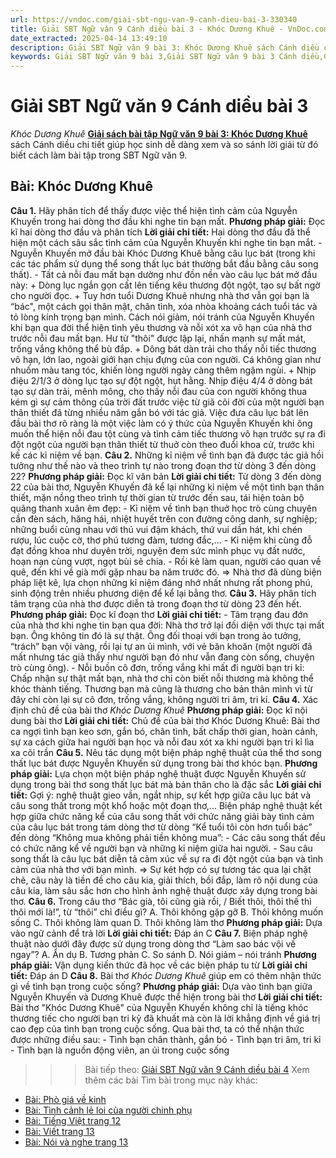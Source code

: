 ```yaml
---
url: https://vndoc.com/giai-sbt-ngu-van-9-canh-dieu-bai-3-330340
title: Giải SBT Ngữ văn 9 Cánh diều bài 3 - Khóc Dương Khuê - VnDoc.com
date_extracted: 2025-04-14 13:49:10
description: Giải SBT Ngữ văn 9 bài 3: Khóc Dương Khuê sách Cánh diều có đáp án chi tiết cho các bạn cùng tham khảo.
keywords: Giải SBT Ngữ văn 9 bài 3,Giải SBT Ngữ văn 9 bài 3 Cánh diều,Giải sách bài tập Ngữ văn CD lớp 9,Ngữ văn lớp 9 Cánh diều,giải bài tập ngữ văn lớp 9,bài Khóc Dương Khuê,giải SBT ngữ văn 9 CD trang 9
---
```


# Giải SBT Ngữ văn 9 Cánh diều bài 3
 _Khóc Dương Khuê_
**[Giải sách bài tập Ngữ văn 9 bài 3: Khóc Dương Khuê](<https://vndoc.com/giai-sbt-ngu-van-9-canh-dieu-bai-3-330340>)** sách Cánh diều chi tiết giúp học sinh dễ dàng xem và so sánh lời giải từ đó biết cách làm bài tập trong SBT Ngữ văn 9.
## Bài: Khóc Dương Khuê
**Câu 1.** Hãy phân tích để thấy được việc thể hiện tình cảm của Nguyễn Khuyến trong hai dòng thơ đầu khi nghe tin bạn mất.
**Phương pháp giải:**
Đọc kĩ hai dòng thơ đầu và phân tích
**Lời giải chi tiết:**
Hai dòng thơ đầu đã thể hiện một cách sâu sắc tình cảm của Nguyễn Khuyến khi nghe tin bạn mắt.
\- Nguyễn Khuyến mở đầu bài Khóc Dương Khuê bằng câu lục bát \(trong khi các tác phẩm sử dụng thể song thất lục bát thường bắt đầu bằng câu song thất\).
\- Tất cả nỗi đau mất bạn dường như đồn nền vào câu lục bát mở đầu này:
\+ Dòng lục ngắn gọn cất lên tiếng kêu thương đột ngột, tạo sự bất ngờ cho người đọc.
\+ Tuy hơn tuổi Dương Khuê nhưng nhà thơ vẫn gọi bạn là “bác", một cách gọi thân mật, chân tình, xóa nhòa khoảng cách tuổi tác và tỏ lòng kính trọng bạn mình. Cách nói giảm, nói tránh của Nguyễn Khuyến khi bạn qua đời thể hiện tình yêu thương và nỗi xót xa vô hạn của nhà thơ trước nỗi đau mất bạn. Hư từ "thôi" được lập lại, nhấn mạnh sự mất mát, trống vắng không thể bù đắp.
\+ Dông bát dàn trải cho thấy nỗi tiếc thương vô hạn, lớn lao, ngoài giới hạn chịu đựng của con người. Cá không gian như nhuốm màu tang tóc, khiến lòng người ngày càng thêm ngậm ngùi.
\+ Nhịp điệu 2/1/3 ở dòng lục tạo sự đột ngột, hụt hằng. Nhịp điệu 4/4 ở dòng bát tạo sự dàn trải, mênh mông, cho thấy nỗi đau của con người không thua kém gì sự cảm thông của trời đất trước việc từ giã cõi đời của một người bạn thân thiết đã từng nhiều năm gắn bó với tác giả.
Việc đưa câu lục bát lên đầu bài thơ rõ ràng là một việc làm có ý thức của Nguyễn Khuyến khi ông muốn thể hiện nỗi đau tột cùng và tình cảm tiếc thương vô hạn trước sự ra đi đột ngột của người bạn thân thiết từ thuở còn theo đuổi khoa cử, trước khi kế các kỉ niệm về bạn.
**Câu 2.** Những kỉ niệm về tình bạn đã được tác giả hồi tưởng như thế nào và theo trình tự nào trong đoạn thơ từ dòng 3 đến dòng 22?
**Phương pháp giải:**
Đọc kĩ văn bản
**Lời giải chi tiết:**
Từ dòng 3 đến dòng 22 của bài thơ, Nguyễn Khuyến đã kể lại những kỉ niệm về một tình bạn thân thiết, mặn nồng theo trình tự thời gian từ trước đến sau, tái hiện toàn bộ quãng thanh xuân êm đẹp:
\- Kỉ niệm về tình bạn thuở học trò cùng chuyên cần đèn sách, hăng hái, nhiệt huyết trên con đường công danh, sự nghiệp; những buổi cùng nhau với thú vui đậm khách, thứ vui dần hát, khi chén rượu, lúc cuộc cờ, thơ phú tương đàm, tương đắc,...
\- Kỉ niệm khi cùng đỗ đạt đồng khoa như duyên trời, nguyện đem sức mình phục vụ đất nước, hoạn nạn cùng vượt, ngọt bùi sẻ chia.
\- Rồi kẻ làm quan, người cáo quan về quê, đến khi về già mới gặp nhau ba năm trước đó.
=> Nhà thơ đã dùng biện pháp liệt kê, lựa chọn những kỉ niệm đáng nhớ nhất nhưng rất phong phú, sinh động trên nhiều phương diện để kể lại bằng thơ.
**Câu 3.** Hãy phân tích tâm trạng của nhà thơ được diễn tả trong đoạn thơ từ dòng 23 đến hết.
**Phương pháp giải:**
Đọc kĩ đoạn thơ
**Lời giải chi tiết:**
\- Tâm trạng đau đớn của nhà thơ khi nghe tin bạn qua đời: Nhà thơ trở lại đối diện với thực tại mất bạn. Ông không tin đó là sự thật. Ông đối thoại với bạn trong ảo tưởng, “trách” bạn vội vàng, rồi lại tự an ủi mình, với vẻ băn khoăn \(một người đã mất nhưng tác giả thấy như người bạn đó như vẫn đang còn sống, chuyện trò cùng ông\).
\- Nỗi buồn cô đơn, trống vắng khi mất đi người bạn tri kỉ: Chấp nhận sự thật mất bạn, nhà thơ chỉ còn biết nỗi thương mà không thể khóc thành tiếng. Thương bạn mà cũng là thương cho bản thân mình vì từ đây chỉ còn lại sự cô đơn, trống vắng, không người tri âm, tri kỉ.
**Câu 4.** Xác định chủ đề của bài thơ _Khóc Dương Khuê_
**Phương pháp giải:**
Đọc kĩ nội dung bài thơ
**Lời giải chi tiết:**
Chủ đề của bài thơ Khóc Dương Khuê: Bài thơ ca ngợi tình bạn keo sơn, gắn bó, chân tình, bất chấp thời gian, hoàn cảnh, sự xa cách giữa hai người bạn học và nỗi đau xót xa khi người bạn tri kỉ lìa xa cõi trần
**Câu 5.** Nêu tác dụng một biện pháp nghệ thuật của thể thơ song thất lục bát được Nguyễn Khuyến sử dụng trong bài thơ khóc bạn.
**Phương pháp giải:**
Lựa chọn một biện pháp nghệ thuật được Nguyễn Khuyến sử dụng trong bài thơ song thất lục bát mà bản thân cho là đặc sắc
**Lời giải chi tiết:**
Gợi ý: nghệ thuật gieo vần, ngắt nhịp, sự kết hợp giữa câu lục bát và câu song thất trong một khổ hoặc một đoạn thơ,...
Biện pháp nghệ thuật kết hợp giữa chức năng kể của câu song thất với chức năng giải bày tình cảm của câu lục bát trong tám dòng thơ từ dòng “Kể tuổi tôi còn hơn tuổi bác” đến dòng “Không mua không phải tiền không mua”:
\- Các câu song thất đều có chức năng kể về người bạn và những kỉ niệm giữa hai người.
\- Sau câu song thất là câu lục bát diễn tả cảm xúc về sự ra đi đột ngột của bạn và tình cảm của nhà thơ với bạn mình.
=> Sự két hợp có sự tương tác qua lại chặt chẽ, câu này là tiền đề cho câu kia, giải thích, bồi đắp, làm rõ nội dung của câu kia, làm sâu sắc hơn cho hình ảnh nghệ thuật được xây dựng trong bài thơ.
**Câu 6.** Trong câu thơ “Bác già, tôi cũng già rồi, / Biết thôi, thôi thế thì thôi mới là\!”, từ “thôi” chỉ điều gì?
A. Thôi không gặp gỡ
B. Thôi không muốn sống
C. Thôi không làm quan
D. Thôi không làm thơ
**Phương pháp giải:**
Dựa vào ngữ cảnh để trả lời
**Lời giải chi tiết:**
Đáp án C
**Câu 7.** Biện pháp nghệ thuật nào dưới đây được sử dụng trong dòng thơ “Làm sao bác vội về ngay”?
A. Ẩn dụ
B. Tương phản
C. So sánh
D. Nói giảm – nói tránh
**Phương pháp giải:**
Vận dụng kiến thức đã học về các biện pháp tu từ
**Lời giải chi tiết:**
Đáp án D
**Câu 8.** Bài thơ _Khóc Dương Khuê_ giúp em có thêm nhận thức gì về tình bạn trong cuộc sống?
**Phương pháp giải:**
Dựa vào tình bạn giữa Nguyễn Khuyến và Dương Khuê được thể hiện trong bài thơ
**Lời giải chi tiết:**
Bài thơ "Khóc Dương Khuê" của Nguyễn Khuyến không chỉ là tiếng khóc thương tiếc cho người bạn tri kỷ đã khuất mà còn là lời khẳng định về giá trị cao đẹp của tình bạn trong cuộc sống. Qua bài thơ, ta có thể nhận thức được những điều sau:
\- Tình bạn chân thành, gắn bó
\- Tình bạn tri âm, tri kỉ
\- Tình bạn là nguồn động viên, an ủi trong cuộc sống
>>> Bài tiếp theo: [Giải SBT Ngữ văn 9 Cánh diều bài 4](<https://vndoc.com/giai-sbt-ngu-van-9-canh-dieu-bai-4-330346>)
Xem thêm các bài Tìm bài trong mục này khác:
  * [Bài: Phò giá về kinh](</giai-sbt-ngu-van-9-canh-dieu-bai-4-330346>)
  * [Bài: Tình cảnh lẻ loi của người chinh phụ](</giai-sbt-ngu-van-9-canh-dieu-bai-5-330350>)
  * [Bài: Tiếng Việt trang 12](</giai-sbt-ngu-van-9-canh-dieu-bai-6-330352>)
  * [Bài: Viết trang 13](</giai-sbt-ngu-van-9-canh-dieu-bai-7-330354>)
  * [Bài: Nói và nghe trang 13](</giai-sbt-ngu-van-9-canh-dieu-bai-8-330356>)

